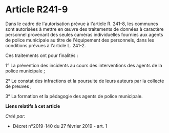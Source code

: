 # Article R241-9

Dans le cadre de l'autorisation prévue à l'article R. 241-8, les communes sont autorisées à mettre en œuvre des traitements
de données à caractère personnel provenant des seules caméras individuelles fournies aux agents de police municipale au titre
de l'équipement des personnels, dans les conditions prévues à l'article L. 241-2.

Ces traitements ont pour finalités :

1° La prévention des incidents au cours des interventions des agents de la police municipale ;

2° Le constat des infractions et la poursuite de leurs auteurs par la collecte de preuves ;

3° La formation et la pédagogie des agents de police municipale.

**Liens relatifs à cet article**

_Créé par_:

  - Décret n°2019-140 du 27 février 2019 - art. 1
